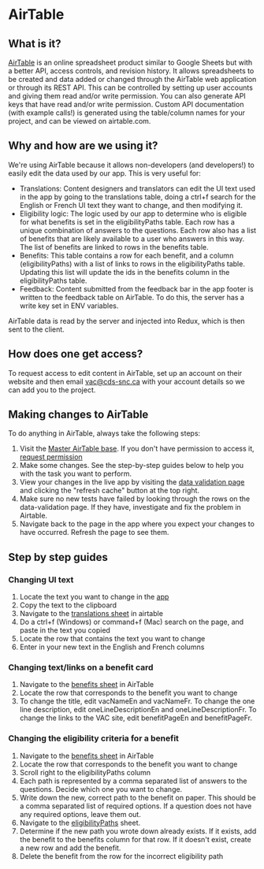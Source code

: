 # AirTable

## What is it?

[AirTable](https://airtable.com/) is an online spreadsheet product similar to Google Sheets but with a better API, access controls, and revision history. It allows spreadsheets to be created and data added or changed through the AirTable web application or through its REST API. This can be controlled by setting up user accounts and giving them read and/or write permission. You can also generate API keys that have read and/or write permission. Custom API documentation (with example calls!) is generated using the table/column names for your project, and can be viewed on airtable.com.

## Why and how are we using it?

We're using AirTable because it allows non-developers (and developers!) to easily edit the data used by our app. This is very useful for:

- Translations: Content designers and translators can edit the UI text used in the app by going to the translations table, doing a ctrl+f search for the English or French UI text they want to change, and then modifying it.
- Eligibility logic: The logic used by our app to determine who is eligible for what benefits is set in the eligibilityPaths table. Each row has a unique combination of answers to the questions. Each row also has a list of benefits that are likely available to a user who answers in this way. The list of benefits are linked to rows in the benefits table.
- Benefits: This table contains a row for each benefit, and a column (eligibilityPaths) with a list of links to rows in the eligibilityPaths table. Updating this list will update the ids in the benefits column in the eligibilityPaths table.
- Feedback: Content submitted from the feedback bar in the app footer is written to the feedback table on AirTable. To do this, the server has a write key set in ENV variables.

AirTable data is read by the server and injected into Redux, which is then sent to the client.

## How does one get access?

To request access to edit content in AirTable, set up an account on their website and then email vac@cds-snc.ca with your account details so we can add you to the project.

## Making changes to AirTable

To do anything in AirTable, always take the following steps:

1. Visit the [Master AirTable base](https://airtable.com/tblHt9ZuCBwsplYw2). If you don't have permission to access it, [request permission](#how-does-one-get-access)
2. Make some changes. See the step-by-step guides below to help you with the task you want to perform.
3. View your changes in the live app by visiting the [data validation page](https://vac-benefits-finder.cds-snc.ca/data-validation) and clicking the "refresh cache" button at the top right.
4. Make sure no new tests have failed by looking through the rows on the data-validation page. If they have, investigate and fix the problem in Airtable.
5. Navigate back to the page in the app where you expect your changes to have occurred. Refresh the page to see them.

## Step by step guides

### Changing UI text

1. Locate the text you want to change in the [app](https://vac-benefits-finder.cds-snc.ca)
2. Copy the text to the clipboard
3. Navigate to the [translations sheet](https://airtable.com/tblJAMGWk4ZypG5uX/viwsHMCBUnwx1EC3f) in airtable
4. Do a ctrl+f (Windows) or command+f (Mac) search on the page, and paste in the text you copied
5. Locate the row that contains the text you want to change
6. Enter in your new text in the English and French columns

### Changing text/links on a benefit card

1. Navigate to the [benefits sheet](https://airtable.com/tblcf182f99RjsSDQ/viwMWVJVqS0VphdeQ) in AirTable
2. Locate the row that corresponds to the benefit you want to change
3. To change the title, edit vacNameEn and vacNameFr. To change the one line description, edit oneLineDescriptionEn and oneLineDescriptionFr. To change the links to the VAC site, edit benefitPageEn and benefitPageFr.

### Changing the eligibility criteria for a benefit

1. Navigate to the [benefits sheet](https://airtable.com/tblcf182f99RjsSDQ/viwMWVJVqS0VphdeQ) in AirTable
2. Locate the row that corresponds to the benefit you want to change
3. Scroll right to the eligibilityPaths column
4. Each path is represented by a comma separated list of answers to the questions. Decide which one you want to change.
5. Write down the new, correct path to the benefit on paper. This should be a comma separated list of required options. If a question does not have any required options, leave them out.
6. Navigate to the [eligibilityPaths](https://airtable.com/tblHt9ZuCBwsplYw2/viwWR17CgrYqiNa0B) sheet.
7. Determine if the new path you wrote down already exists. If it exists, add the benefit to the benefits column for that row. If it doesn't exist, create a new row and add the benefit.
8. Delete the benefit from the row for the incorrect eligibility path
